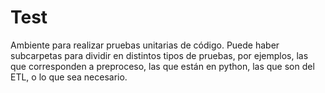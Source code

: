 # Test 

Ambiente para realizar pruebas unitarias de código. Puede haber subcarpetas para dividir en distintos tipos de pruebas, por ejemplos, las que corresponden a preproceso, las que están en python, las que son del ETL, o lo que sea necesario.